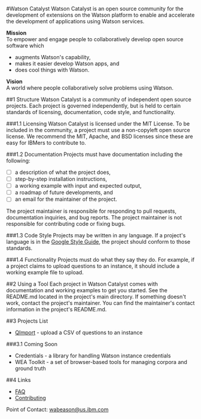 #Watson Catalyst
Watson Catalyst is an open source community for the development of extensions on the Watson platform to enable and accelerate the development of applications using Watson services. 

**Mission**  
To empower and engage people to collaboratively develop open source software which
* augments Watson's capability,
* makes it easier develop Watson apps, and
* does cool things with Watson.

**Vision**  
A world where people collaboratively solve problems using Watson.

##1 Structure
Watson Catalyst is a community of independent open source projects. Each project is governed independently, but is held to certain standards of licensing, documentation, code style, and functionality.

###1.1 Licensing
Watson Catalyst is licensed under the MIT License. To be included in the community, a project must use a non-copyleft open source license. We recommend the MIT, Apache, and BSD licenses since these are easy for IBMers to contribute to.

###1.2 Documentation
Projects must have documentation including the following:
- [ ] a description of what the project does,
- [ ] step-by-step installation instructions,
- [ ] a working example with input and expected output,
- [ ] a roadmap of future developments, and
- [ ] an email for the maintainer of the project.

The project maintainer is responsible for responding to pull requests, documentation inquiries, and bug reports. The project maintainer is not responsible for contributing code or fixing bugs.

###1.3 Code Style
Projects may be written in any language. If a project's language is in the [Google Style Guide](https://code.google.com/p/google-styleguide/), the project should conform to those standards. 

###1.4 Functionality
Projects must do what they say they do. For example, if a project claims to upload questions to an instance, it should include a working example file to upload.

##2 Using a Tool
Each project in Watson Catalyst comes with documentation and working examples to get you started. See the README.md located in the project's main directory. If something doesn't work, contact the project's maintainer. You can find the maintainer's contact information in the project's README.md.

##3 Projects List
* [QImport](QImport/README.md) - upload a CSV of questions to an instance

###3.1 Coming Soon
* Credentials - a library for handling Watson instance credentials
* WEA Toolkit - a set of browser-based tools for managing corpora and ground truth

##4 Links
* [FAQ](faq.md)
* [Contributing](contributing.md)

Point of Contact: [wabeason@us.ibm.com](mailto:wabeason@us.ibm.com)
